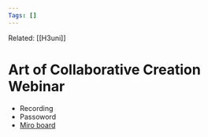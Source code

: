 ```yaml
---
Tags: []
---
```

Related: [[H3uni]]
# Art of Collaborative Creation Webinar

- Recording
- Passoword
- [Miro board](https://miro.com/app/board/uXjVPQOsI0w=/?share_link_id=990177029334)
